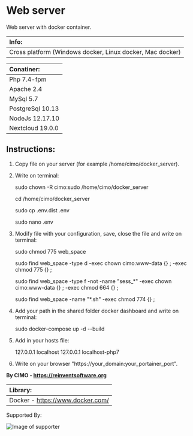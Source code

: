 Web server
==============

Web server with docker container.

| Info: |
|:---|
| Cross platform (Windows docker, Linux docker, Mac docker) |

| Conatiner: |
|:---|
| Php 7.4-fpm |
| Apache 2.4 |
| MySql 5.7 |
| PostgreSql 10.13 |
| NodeJs 12.17.10 |
| Nextcloud 19.0.0 |

## Instructions:
1) Copy file on your server (for example /home/cimo/docker_server).

2) Write on terminal:

    sudo chown -R cimo:sudo /home/cimo/docker_server
    
    cd /home/cimo/docker_server
    
    sudo cp .env.dist .env
    
    sudo nano .env

3) Modify file with your configuration, save, close the file and write on terminal:

    sudo chmod 775 web_space

    sudo find web_space -type d -exec chown cimo:www-data {} \; -exec chmod 775 {} \;

    sudo find web_space -type f -not -name "sess_*" -exec chown cimo:www-data {} \; -exec chmod 664 {} \;

    sudo find web_space -name "*.sh" -exec chmod 774 {} \;

4) Add your path in the shared folder docker dashboard and write on terminal:

    sudo docker-compose up -d --build

5) Add in your hosts file:

    127.0.0.1 localhost
    127.0.0.1 localhost-php7

6) Write on your browser "https://your_domain:your_portainer_port".

<b>By CIMO - https://reinventsoftware.org</b>

| Library: |
|:---|
| Docker - https://www.docker.com/ |

Supported By:

![Image of supporter](https://avatars0.githubusercontent.com/u/878437?s=200&v=4)

